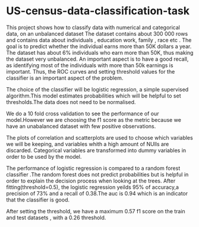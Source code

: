 # US-census-data-classification-task
This project shows how to classify data with numerical and categorical data, on an unbalanced dataset
The dataset contains about 300 000 rows and contains data about individuals , education work, family , race etc .
The goal is to predict whether the individual earns more than 50K dollars a year.
The dataset has about 6% individuals who earn more than 50K, thus making the dataset very unbalanced.
An important aspect is to have a good recall, as identifying most of the individuals with more than 50k earnings is important.
Thus, the ROC curves and setting threshold values for the classifier is an important aspect of the problem.

The choice of the classifier will be logistic regression, a simple supervised algorithm.This model estimates probabilities which will be helpful to set thresholds.The data does not need to be normalised.

We do a 10 fold cross validation to see the performance of our model.However we are choosing the f1 score as the metric because we have an unabalanced dataset with few positive observations.

The plots of correlation and scatterplots are used to choose which variables we will be keeping, and variables whith a high amount of NUlls are discarded. Categorical variables are transformed into dummy variables in order to be used by the model.

The performance of logistic regression is compared to a random forest classifier .The random forest does not predict probabilities but is helpful in order to explain the decision process when looking at the trees.
After fitting(threshold=0.5), the logistic regression yeilds 95% of accuracy,a precision of 73% and a recall of 0.38.The auc is 0.94 which is an indicator that the classifier is good.

After setting the threshold, we have a  maximum 0.57 f1 score on the train and test datasets , with a 0.26 threshold.

